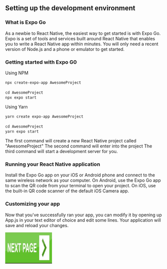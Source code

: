 ## Setting up the development environment

### What is Expo Go
As a newbie to React Native, the easiest way to get started is with Expo Go. Expo is a set of tools and services built around React Native that enables you to write a React Native app within minutes. You will only need a recent version of Node.js and a phone or emulator to get started.

### Getting started with Expo G0
Using NPM
```
npx create-expo-app AwesomeProject

cd AwesomeProject
npx expo start
```
Using Yarn
```
yarn create expo-app AwesomeProject

cd AwesomeProject
yarn expo start
```

The first command will create a new React Native project called "AwesomeProject"
The second command will enter into the project
The third command will start a development server for you.

### Running your React Native application
Install the Expo Go app on your iOS or Android phone and connect to the same wireless network as your computer. On Android, use the Expo Go app to scan the QR code from your terminal to open your project. On iOS, use the built-in QR code scanner of the default iOS Camera app.


### Customizing your app
Now that you've successfully ran your app, you can modify it by opening up App.js in your text editor of choice and edit some lines. Your application will save and reload your changes.

[<img src="assets/page-button.jpeg" width="150" height="100" />](./section-4.md)